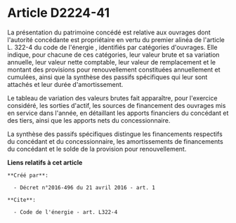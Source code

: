 # Article D2224-41

La présentation du patrimoine concédé est relative aux ouvrages dont l'autorité concédante est propriétaire en vertu du
premier alinéa de l'article L. 322-4 du code de l'énergie , identifiés par catégories d'ouvrages. Elle indique, pour chacune
de ces catégories, leur valeur brute et sa variation annuelle, leur valeur nette comptable, leur valeur de remplacement et le
montant des provisions pour renouvellement constituées annuellement et cumulées, ainsi que la synthèse des passifs
spécifiques qui leur sont attachés et leur durée d'amortissement. 

Le tableau de variation des valeurs brutes fait apparaître, pour l'exercice considéré, les sorties d'actif, les sources de
financement des ouvrages mis en service dans l'année, en détaillant les apports financiers du concédant et des tiers, ainsi
que les apports nets du concessionnaire. 

La synthèse des passifs spécifiques distingue les financements respectifs du concédant et du concessionnaire, les
amortissements de financements du concédant et le solde de la provision pour renouvellement.

**Liens relatifs à cet article**

	**Créé par**:

	  - Décret n°2016-496 du 21 avril 2016 - art. 1

	**Cite**:

	  - Code de l'énergie - art. L322-4
